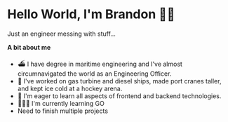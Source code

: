 # Hello World, I'm Brandon 👋🏿

Just an engineer messing with stuff...

**A bit about me** 
- ⛴ I have degree in maritime engineering and I've almost circumnavigated the world as an Engineering Officer.
- 🔧 I've worked on gas turbine and diesel ships, made port cranes taller, and kept ice cold at a hockey arena. 
- 🌱 I'm eager to learn all aspects of frontend and backend technologies. 
- 👨🏿‍💻 I'm currently learning GO 
- Need to finish multiple projects 

<!--- 
**Tools | Lingo | Platforms**

<img src="https://img.icons8.com/color/48/000000/python--v1.png"/> <img src="https://img.icons8.com/color/48/000000/html-5--v1.png"/>
<img src="https://img.icons8.com/color/48/000000/css3.png"/> <img src="https://img.icons8.com/color/48/000000/javascript--v1.png"/>
<img src="https://img.icons8.com/color/48/000000/linux--v1.png"/> <img src="https://img.icons8.com/color/48/000000/docker.png"/> <img src="https://img.icons8.com/color/48/000000/amazon-web-services.png"/>


BBtxt/BBtxt is a ✨ special ✨ repository because its `README.md` (this file) appears on your GitHub profile.
You can click the Preview link to take a look at your changes.
--->

